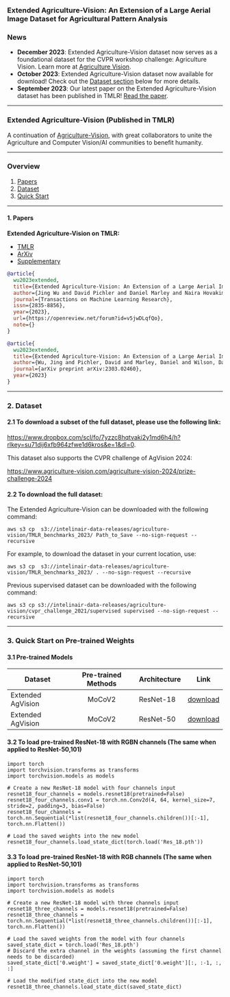 ### Extended Agriculture-Vision: An Extension of a Large Aerial Image Dataset for Agricultural Pattern Analysis

### News

- **December 2023**: Extended Agriculture-Vision dataset now serves as a foundational dataset for the CVPR workshop challenge: Agriculture Vision. Learn more at [Agriculture Vision](https://www.agriculture-vision.com/).
- **October 2023**: Extended Agriculture-Vision dataset now available for download! Check out the [Dataset section](#Dataset) below for more details.
- **September 2023**: Our latest paper on the Extended Agriculture-Vision dataset has been published in TMLR! [Read the paper](https://openreview.net/pdf?id=v5jwDLqfQo).


---


### Extended Agriculture-Vision (Published in TMLR)

A continuation of [Agriculture-Vision](https://github.com/SHI-Labs/Agriculture-Vision), with great collaborators to unite the Agriculture and Computer Vision/AI communities to benefit humanity.

---

### Overview

1. [Papers](#Paper)  
2. [Dataset](#Dataset)  
3. [Quick Start](#Quick)

---

#### 1. Papers <a name="Paper"></a>

**Extended Agriculture-Vision on TMLR:**

- [TMLR](https://openreview.net/pdf?id=v5jwDLqfQo)  
- [ArXiv](https://arxiv.org/abs/2303.02460)  
- [Supplementary](https://openreview.net/attachment?id=v5jwDLqfQo&name=supplementary_material)

```bibtex
@article{
  wu2023extended,
  title={Extended Agriculture-Vision: An Extension of a Large Aerial Image Dataset for Agricultural Pattern Analysis},
  author={Jing Wu and David Pichler and Daniel Marley and Naira Hovakimyan and David A Wilson and Jennifer Hobbs},
  journal={Transactions on Machine Learning Research},
  issn={2835-8856},
  year={2023},
  url={https://openreview.net/forum?id=v5jwDLqfQo},
  note={}
}

@article{
  wu2023extended,
  title={Extended Agriculture-Vision: An Extension of a Large Aerial Image Dataset for Agricultural Pattern Analysis},
  author={Wu, Jing and Pichler, David and Marley, Daniel and Wilson, David and Hovakimyan, Naira and Hobbs, Jennifer},
  journal={arXiv preprint arXiv:2303.02460},
  year={2023}
}

 ```
 
 
 ---
 
 ### 2. Dataset  <a name="Dataset"></a>


 #### 2.1 To download a subset of the full dataset, please use the following link:

https://www.dropbox.com/scl/fo/7yzzc8hqtvaki2y1md6h4/h?rlkey=su71dij6xfb964zfwe1d6kros&e=1&dl=0.

This dataset also supports the CVPR challenge of AgVision 2024:

https://www.agriculture-vision.com/agriculture-vision-2024/prize-challenge-2024


 #### 2.2 To download the full dataset:
 
 The Extended Agriculture-Vision can be downloaded with the following command:
 ```
 aws s3 cp  s3://intelinair-data-releases/agriculture-vision/TMLR_benchmarks_2023/ Path_to_Save --no-sign-request --recursive
 ```
 
 For example, to download the dataset in your current location, use:
  ```
 aws s3 cp  s3://intelinair-data-releases/agriculture-vision/TMLR_benchmarks_2023/ . --no-sign-request --recursive
 ```
 
  Previous supervised dataset can be downloaded with the following command:
 ```
 aws s3 cp s3://intelinair-data-releases/agriculture-vision/cvpr_challenge_2021/supervised supervised --no-sign-request --recursive
 ```
 ---
 
### 3. Quick Start on Pre-trained Weights  <a name="Quick"></a>
#### 3.1 Pre-trained Models

|Dataset          | Pre-trained Methods|Architecture | Link | 
| ------- | :---------: | ------------ | ---- | 
|Extended AgVision|MoCoV2 | ResNet-18    | [download](https://zenodo.org/record/8170135/files/Res_18.pth?download=1) | 
|Extended AgVision|MoCoV2 | ResNet-50    | [download](https://zenodo.org/record/8170160/files/Res_50.pth?download=1)   | 



#### 3.2 To load pre-trained ResNet-18 with RGBN channels (The same when applied to ResNet-50,101)
```
import torch
import torchvision.transforms as transforms
import torchvision.models as models

# Create a new ResNet-18 model with four channels input
resnet18_four_channels = models.resnet18(pretrained=False)
resnet18_four_channels.conv1 = torch.nn.Conv2d(4, 64, kernel_size=7, stride=2, padding=3, bias=False)
resnet18_four_channels = torch.nn.Sequential(*list(resnet18_four_channels.children())[:-1], torch.nn.Flatten())

# Load the saved weights into the new model
resnet18_four_channels.load_state_dict(torch.load('Res_18.pth'))
```

#### 3.3 To load pre-trained ResNet-18 with RGB channels (The same when applied to ResNet-50,101)
```
import torch
import torchvision.transforms as transforms
import torchvision.models as models

# Create a new ResNet-18 model with three channels input
resnet18_three_channels = models.resnet18(pretrained=False)
resnet18_three_channels = torch.nn.Sequential(*list(resnet18_three_channels.children())[:-1], torch.nn.Flatten())

# Load the saved weights from the model with four channels
saved_state_dict = torch.load('Res_18.pth')
# Discard the extra channel in the weights (assuming the first channel needs to be discarded)
saved_state_dict['0.weight'] = saved_state_dict['0.weight'][:, :-1, :, :]

# Load the modified state_dict into the new model
resnet18_three_channels.load_state_dict(saved_state_dict)
```

